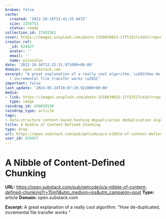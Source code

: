 ```yaml
---
broken: false
cache:
  created: '2022-10-16T12:41:15.847Z'
  size: 2254753
  status: ready
collection_id: 17452361
cover: https://images.unsplash.com/photo-1558839653-17f53527c41b?crop=entropy&cs=tinysrgb&fit=max&fm=jpg&ixid=MnwzMDAzMzh8MHwxfHNlYXJjaHwxfHxjaHVua3xlbnwwfHx8fDE2NjU3NDkzNTA&ixlib=rb-1.2.1&q=80&w=1080
creator_ref:
  _id: 624427
  avatar: ''
  email: ''
  name: pitosalas
date: '2022-10-16T12:32:31.971000+00:00'
domain: open.substack.com
excerpt: "A great explanation of a really cool algorithm. \u201CHow de-duplicated,\
  \ incremental file transfer works \u201C"
important: false
last_update: '2024-05-24T20:07:19.922000+00:00'
media:
- link: https://images.unsplash.com/photo-1558839653-17f53527c41b?crop=entropy&cs=tinysrgb&fit=max&fm=jpg&ixid=MnwzMDAzMzh8MHwxfHNlYXJjaHwxfHxjaHVua3xlbnwwfHx8fDE2NjU3NDkzNTA&ixlib=rb-1.2.1&q=80&w=1080
  type: image
raindrop_id: 459035530
raindrop_type: article
tags:
- data-structure content-based-hashing depuplicarion deduplication algorithms hash
title: A Nibble of Content-Defined Chunking
type: drop
url: https://open.substack.com/pub/getcode/p/a-nibble-of-content-defined-chunking?r=15mfj&utm_medium=ios&utm_campaign=post
user_id: 624427
---
```


# A Nibble of Content-Defined Chunking

**URL:** https://open.substack.com/pub/getcode/p/a-nibble-of-content-defined-chunking?r=15mfj&utm_medium=ios&utm_campaign=post
**Type:** article
**Domain:** open.substack.com

**Excerpt:** A great explanation of a really cool algorithm. “How de-duplicated, incremental file transfer works “
